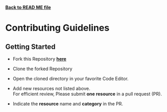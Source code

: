 **[Back to READ ME file](./README.md/)**

# Contributing Guidelines

## Getting Started

- Fork this Repository [**here**](https://github.com/frankiefab100/Blockchain-Development-Resources/fork)

- Clone the forked Repository

- Open the cloned directory in your favorite Code Editor.

- Add new resources not listed above.
  <br>
  For efficient review, Please submit **one resource** in a pull request (PR).

- Indicate the **resource** name and **category** in the PR.

